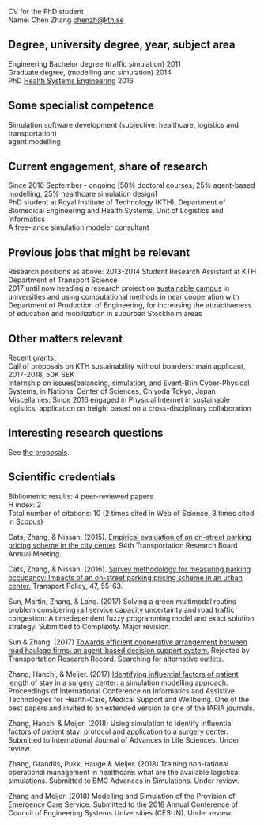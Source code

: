 CV for the PhD student<br/>
Name: Chen Zhang <a href="mailto:chenzh@kth.se">chenzh@kth.se</a><br/>

## Degree, university degree, year, subject area
Engineering Bachelor degree (traffic simulation) 2011<br/> 
Graduate degree, (modelling and simulation) 2014<br/>
PhD <a href="https://www.kth.se/mth" target="_blank">Health Systems Engineering</a> 2016
## Some specialist competence
Simulation software development (subjective: healthcare, logistics and transportation)<br />
agent modelling<br />
## Current engagement, share of research
Since 2016 September - ongoing [50% doctoral courses, 25% agent-based modelling, 25% healthcare simulation design]<br />
PhD student at Royal Institute of Technology (KTH), Department of Biomedical Engineering and Health Systems, Unit of Logistics and Informatics<br />
A free-lance simulation modeler consultant<br />
## Previous jobs that might be relevant
Research positions as above: 
2013-2014 Student Research Assistant at KTH Department of Transport Science<br /> 
2017 until now heading a research project on <a href="http://gaming.sth.kth.se/Mobility/" target="_blank">sustainable campus</a> in universities and using computational methods in near cooperation with Department of Production of Engineering, for increasing the attractiveness of education and mobilization in suburban Stockholm areas<br />
## Other matters relevant
Recent grants:<br/>
Call of proposals on KTH sustainability without boarders: main applicant, 2017-2018, 50K SEK<br/>
Internship on issues(balancing, simulation, and Event-B)in Cyber-Physical Systems, in National Center of Sciences, Chiyoda Tokyo, Japan<br/>
Miscellanies: Since 2016 engaged in Physical Internet in sustainable logistics, application on freight based on a cross-disciplinary collaboration<br/>

## Interesting research questions
See <a href="https://chenz0902.github.io/infomation/README.md" target="_blank">the proposals</a>. 

## Scientific credentials 
Bibliometric results:
4 peer-reviewed papers<br />
H index: 2<br />
Total number of citations: 10 (2 times cited in Web of Science, 3 times cited in Scopus)<br/>

Cats, Zhang, & Nissan. (2015). <a href="http://docs.trb.org/prp/15-2068.pdf" target="_blank">Empirical evaluation of an on-street parking pricing scheme in the city center</a>. 94th Transportation Research Board Annual Meeting.<br/>

Cats, Zhang, & Nissan. (2016). <a href="Catsetal.ParkingOccupancy2016.pdf" target="_blank">Survey methodology for measuring parking occupancy: Impacts of an on-street parking pricing scheme in an urban center.</a> Transport Policy, 47, 55-63.<br/>

Sun, Martin, Zhang, & Lang. (2017) Solving a green multimodal routing problem considering rail service capacity uncertainty and road traffic congestion: A timedependent fuzzy programming model and exact solution strategy. Submitted to Complexity. Major revision.<br/>

Sun & Zhang. (2017) <a href="9541026.v1.pdf" target="_blank">Towards efficient cooperative arrangement between road haulage firms: an agent-based decision support system.</a> Rejected by Transportation Research Record. Searching for alternative outlets.<br/>

Zhang, Hanchi, & Meijer. (2017) <a href="http://www.thinkmind.org/index.php?view=article&articleid=healthinfo_2017_3_10_80047" target="_blank">Identifying influential factors of patient length of stay in a surgery center: a simulation modelling approach.</a> Proceedings of International Conference on Informatics and Assistive Technologies for Health-Care, Medical Support and Wellbeing. One of the best papers and invited to an extended version to one of the IARIA journals.<br/>

Zhang, Hanchi & Meijer. (2018) Using simulation to identify influential factors of patient stay: protocol and application to a surgery center. Submitted to International Journal of Advances in Life Sciences. Under review.<br/>

Zhang, Grandits, Pukk, Hauge & Meijer. (2018) Training non-rational operational management in healthcare: what are the available logistical simulations. Submitted to BMC Advances in Simulations. Under review.<br/>

Zhang and Meijer. (2018) Modelling and Simulation of the Provision of Emergency Care Service. Submitted to the 2018 Annual Conference of Council of Engineering Systems Universities (CESUN). Under review.<br/>
